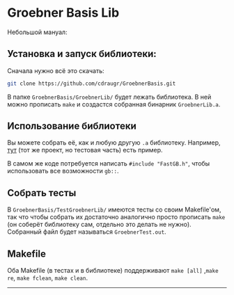 # Groebner Basis Lib
Небольшой мануал:

## Установка и запуск библиотеки:

Сначала нужно всё это скачать:

```bash
git clone https://github.com/cdraugr/GroebnerBasis.git
```
В папке `GroebnerBasis/GroebnerLib/` будет лежать библиотека. В ней можно прописать `make` и создастся собранная бинарник `GroebnerLib.a`.

## Использование библиотеки

Вы можете собрать её, как и любую другую `.a` библиотеку. Например, [тут](https://github.com/cdraugr/GroebnerBasis/blob/b990c86263161787e347125bac447118edb8641a/TestGroebnerLib/Makefile#L29) (тот же проект, но тестовая часть) есть пример.

В самом же коде потребуется написать `#include "FastGB.h"`, чтобы использовать все возможности `gb::`.

## Собрать тесты

В `GroebnerBasis/TestGroebnerLib/` имеются тесты со своим Makefile'ом, так что чтобы собрать их достаточно аналогично просто прописать `make` (он соберёт библиотеку сам, отдельно это делать не нужно). Собранный файл будет называться `GroebnerTest.out`.

## Makefile

Оба Makefile (в тестах и в библиотеке) поддерживают `make [all]` ,`make re`, `make fclean`, `make clean`.

---

